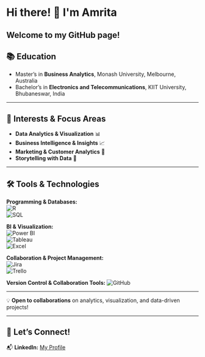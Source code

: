 # Hi there! 👋 I'm Amrita  

Welcome to my GitHub page! 
---

## 📚 Education
- Master’s in **Business Analytics**, Monash University, Melbourne, Australia
- Bachelor’s in **Electronics and Telecommunications**, KIIT University, Bhubaneswar, India


---

## 🚀 Interests & Focus Areas  
- **Data Analytics & Visualization** 📊  
- **Business Intelligence & Insights** 📈  
- **Marketing & Customer Analytics** 🎯  
- **Storytelling with Data** 📝  

---

## 🛠️ Tools & Technologies  

**Programming & Databases:**  
![R](https://img.shields.io/badge/R-276DC3?style=for-the-badge&logo=r&logoColor=white)  
![SQL](https://img.shields.io/badge/SQL-4479A1?style=for-the-badge&logo=mysql&logoColor=white)  

**BI & Visualization:**  
![Power BI](https://img.shields.io/badge/PowerBI-F2C811?style=for-the-badge&logo=powerbi&logoColor=black)  
![Tableau](https://img.shields.io/badge/Tableau-E97627?style=for-the-badge&logo=tableau&logoColor=white)  
![Excel](https://img.shields.io/badge/Excel-217346?style=for-the-badge&logo=microsoft-excel&logoColor=white)  

**Collaboration & Project Management:**  
![Jira](https://img.shields.io/badge/Jira-0052CC?style=for-the-badge&logo=jira&logoColor=white)  
![Trello](https://img.shields.io/badge/Trello-0079BF?style=for-the-badge&logo=trello&logoColor=white)  

**Version Control & Collaboration Tools:**
![GitHub](https://img.shields.io/badge/GitHub-181717?style=for-the-badge&logo=github&logoColor=white)  

---

💡 **Open to collaborations** on analytics, visualization, and data-driven projects!  

---

## 🤝 Let’s Connect!  
📬 **LinkedIn:** [My Profile](https://www.linkedin.com/in/amrita-jena/)  


